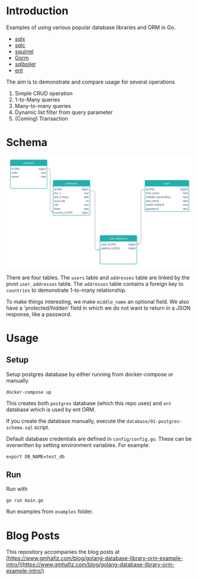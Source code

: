#  Introduction

Examples of using various popular database libraries and ORM in Go.

 - [sqlx](https://jmoiron.github.io/sqlx/)
 - [sqlc](https://docs.sqlc.dev)
 - [squirrel](https://github.com/Masterminds/squirrel)
 - [Gorm](https://github.com/go-gorm/gorm)
 - [sqlboiler](https://github.com/volatiletech/sqlboiler)
 - [ent](https://entgo.io/docs/getting-started)

The aim is to demonstrate and compare usage for several operations

 1. Simple CRUD operation
 2. 1-to-Many queries
 3. Many-to-many queries
 4. Dynamic list filter from query parameter 
 5. (Coming) Transaction

# Schema

![Database](db.png)

There are four tables. The `users` table and `addresses` table are linked by the pivot `user_addresses` table. The `addresses` table contains a foreign key to `countries` to demonstrate 1-to-many relationship.

To make things interesting, we make `middle_name` an optional field. We also have a 'protected/hidden' field in which we do not want to return in a JSON response, like a password.


# Usage

## Setup

Setup postgres database by either running from docker-compose or manually.

    docker-compose up 

This creates both `postgres` database (which this repo uses) and `ent` database which is used by ent ORM.

If you create the database manually, execute the `database/01-postgres-schema.sql` script.

Default database credentials are defined in `config/config.go`. These can be overwritten by setting environment variables. For example:

    export DB_NAME=test_db

## Run

Run with

    go run main.go


Run examples from `examples` folder.

# Blog Posts

This repository accompanies the blog posts at [https://www.gmhafiz.com/blog/golang-database-library-orm-example-intro/](https://www.gmhafiz.com/blog/golang-database-library-orm-example-intro/)